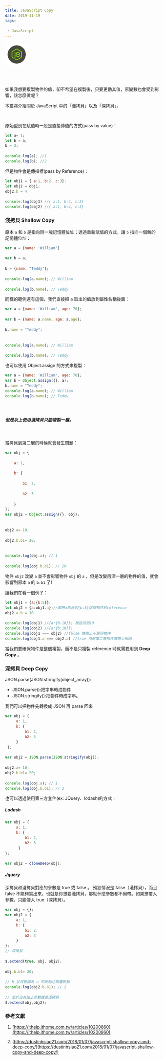 ```yaml
---
title: JavaScript Copy
date: 2019-11-19
tags:

 - JavaScript
---
```


<img src="logo.svg" style="width:15%;">

<br/>

<br/><br/>

如果我想要複製物件的值，卻不希望在複製後，只要更動其值，原變數也會受到影響，該怎麼做呢？

本篇將介紹關於 JavaScript 中的「淺拷貝」以及「深拷貝」。

<br/>

原始型別在賦值時一般是直接傳值的方式(pass by value)：

```javascript
let a= 1;
let b = a;
b = 2;

console.log(a); //1
console.log(b); //2
```

但是物件會是傳指標(pass by Reference)：

```javascript
let obj1 = { a:1, b:2, c:3};
let obj2 = obj1;
obj2.b = 4
​
console.log(obj1) //{ a:1, b:4, c:3} 
console.log(obj2) //{ a:1, b:4, c:3}
```

### 淺拷貝 Shallow Copy

原本  `a`  和  `b`  是指向同一塊記憶體位址；透過重新賦值的方式，讓  `b`  指向一個新的記憶體位址：

```javascript
var a = {name: 'William'}

var b = a;

b = {name: "Teddy"};

console.log(a.name); // William

console.log(b.name); // Teddy
```

同樣的範例還有這個，我們直接把 a 取出的值放到屬性名稱後面：

```javascript
var a = {name: 'William', age: 70};

var b = {name: a.name, age: a.age};

b.name = "Teddy";


console.log(a.name); // William

console.log(b.name); // Teddy
```

也可以使用 Object.assign 的方式來複製：

```javascript
var a = {name: 'William', age: 70};
var b = Object.assign({}, a);
b.name = "Teddy";
console.log(a.name); // William
console.log(b.name); // Teddy
```

##### <br/>

##### 但是以上使用淺拷貝只能複製一層。

<br/>

當拷貝到第二層的時候就會發生問題：

```javascript
var obj = {

    a: 1,

    b: {

        b1: 2,

        b2: 3

    }
};
var obj2 = Object.assign({}, obj);


obj2.a= 10;

obj2.b.b1= 20;


console.log(obj.a); // 1

console.log(obj.b.b1); // 20
```

物件  `obj2`  改變 `a`  並不會影響物件 `obj`  的  `a`  ，但是改變再深一層的物件的值，就會影響到原本  `a`  的  `b.b1`  了!

讓我們在看一個例子：

```javascript
let obj1 = {a:{b:5}};
let obj2 = {a:obj1.a};//都把a指派到{b:5}這個物件的reference
obj2.a.b = 10
​
console.log(obj1) //{a:{b:10}}; 被指派到10
console.log(obj2) //{a:{b:10}}; 
console.log(obj1 === obj2) //false 實際上不是同物件    
console.log(obj1.a === obj2.a) //true 但是第二層物件實際上相同
```

當我們要確保物件是整個複製，而不是只複製 reference 時就需要用到 **Deep** **Copy** 。

### 深拷貝 Deep Copy

JSON.parse(JSON.stringify(object_array)):

- JSON.parse():把字串轉成物件
- JSON.stringify():把物件轉成字串。

我們可以把物件先轉換成 JSON 再 parse 回來

```javascript
var obj = {
     a: 1,
     b: {
         b1: 2,
         b2: 3
     }
 };

var obj2 = JSON.parse(JSON.stringify(obj));

obj2.a= 10;
obj2.b.b1= 20;

console.log(obj.a); // 1
console.log(obj.b.b1); // 2
```

也可以透過使用第三方套件(ex: JQuery、lodash)的方式：

##### Lodash

```javascript
var obj = {
     a: 1,
     b: {
         b1: 2,
         b2: 3
      }
};

var obj2 = cloneDeep(obj);
```

##### Jquery

深拷貝和淺拷貝對應的參數是 true 或 false 。
預設情況是 false（淺拷貝），而且 false 不能夠寫出來，也就是你想要淺拷貝，那就什麼參數都不用帶。如果想帶入參數，只能傳入 true（深拷貝）。



```javascript
var obj = {};
var obj2 = {
     a: 1,
     b: {
         b1: 2,
         b2: 3
     }
};
// 深拷貝

$.extend(true, obj, obj2);

obj.b.b1= 20;

// b 並沒有因為 a 的改動也跟著改動
console.log(obj2.b.b1); // 2

// 至於沒有加上參數就是淺拷貝
$.extend(obj,obj2);
```

### 參考文獻

1. [https://ithelp.ithome.com.tw/articles/10200860](https://ithelp.ithome.com.tw/articles/10200860)

2. [https://dustinhsiao21.com/2018/01/07/javascript-shallow-copy-and-deep-copy/](https://dustinhsiao21.com/2018/01/07/javascript-shallow-copy-and-deep-copy/)
